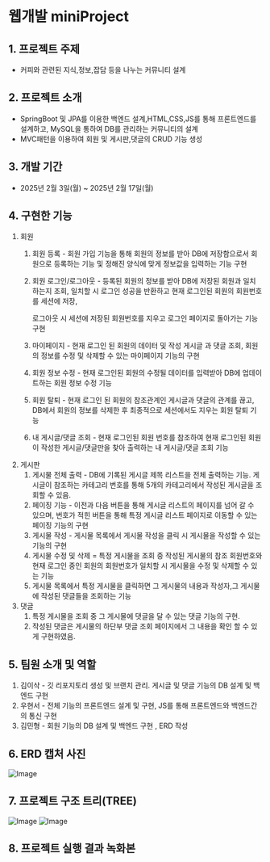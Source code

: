 # 웹개발 miniProject

## 1. 프로젝트 주제

- 커피와 관련된 지식,정보,잡담 등을 나누는 커뮤니티 설계

## 2. 프로젝트 소개

- SpringBoot 및 JPA를 이용한 백엔드 설계,HTML,CSS,JS를 통해 프론트엔드를 설계하고, MySQL을 통하여 DB를 관리하는 커뮤니티의 설계
- MVC패턴을 이용하여 회원 및 게시판,댓글의 CRUD 기능 생성

## 3. 개발 기간

- 2025년 2월 3일(월) ~ 2025년 2월 17일(월)

## 4. 구현한 기능

1. 회원 
    1. 회원 등록 - 회원 가입 기능을 통해 회원의 정보를 받아 DB에 저장함으로서 회원으로 등록하는 기능 및 정해진 양식에 맞게 정보값을 입력하는 기능 구현
    2. 회원 로그인/로그아웃 - 등록된 회원의 정보를 받아 DB에 저장된 회원과 일치하는지 조회, 일치할 시 로그인 성공을 반환하고 현재 로그인된 회원의 회원번호를 세션에 저장,

       로그아웃 시 세션에 저장된 회원번호를 지우고 로그인 페이지로 돌아가는 기능 구현
        
    4. 마이페이지 - 현재 로그인 된 회원의 데이터 및 작성 게시글 과 댓글 조회, 회원의 정보를 수정 및 삭제할 수 있는 마이페이지 기능의 구현
    5. 회원 정보 수정 - 현재 로그인된 회원의 수정될 데이터를 입력받아 DB에 업데이트하는 회원 정보 수정 기능
    6. 회원 탈퇴 - 현재 로그인 된 회원의 참조관계인 게시글과 댓글의 관계를 끊고, DB에서 회원의 정보를 삭제한 후 최종적으로 세션에서도 지우는 회원 탈퇴 기능
    7. 내 게시글/댓글 조회 - 현재 로그인된 회원 번호를 참조하여 현재 로그인된 회원이 작성한 게시글/댓글만을 찾아 출력하는 내 게시글/댓글 조회 기능
2. 게시판
    1. 게시물 전체 출력 - DB에 기록된 게시글 제목 리스트을 전체 출력하는 기능. 게시글이 참조하는 카테고리 번호를 통해 5개의 카테고리에서 작성된 게시글을 조회할 수 있음. 
    2. 페이징 기능 - 이전과 다음 버튼을 통해 게시글 리스트의 페이지를 넘어 갈 수 있으며, 번호가 적힌 버튼을 통해 특정 게시글 리스트 페이지로 이동할 수 있는 페이징 기능의 구현
    3. 게시물 작성 - 게시물 목록에서 게시물 작성을 클릭 시 게시물을 작성할 수 있는 기능의 구현
    4. 게시물 수정 및 삭제 = 특정 게시물을 조회 중 작성된 게시물의 참조 회원번호와 현재 로그인 중인 회원의 회원번호가 일치할 시 게시물을 수정 및 삭제할 수 있는 기능
    5. 게시물 목록에서 특정 게시물을 클릭하면 그 게시물의 내용과 작성자,그 게시물에 작성된 댓글들을 조회하는 기능
3. 댓글 
    1. 특정 게시물을 조회 중 그 게시물에 댓글을 달 수 있는 댓글 기능의 구현.
    2. 작성된 댓글은 게시물의 하단부 댓글 조회 페이지에서 그 내용을 확인 할 수 있게 구현하였음.
  

## 5. 팀원 소개 및 역할

1. 김이삭 - 깃 리포지토리 생성 및 브랜치 관리. 게시글 및 댓글 기능의 DB 설계 및 백엔드 구현
2. 우현서 - 전체 기능의 프론트엔드 설계 및 구현, JS를 통해 프론트엔드와 백엔드간의 통신 구현
3. 김민형 - 회원 기능의 DB 설계 및 백엔드 구현 , ERD 작성

## 6. ERD 캡처 사진

![Image](https://github.com/user-attachments/assets/3b41b09b-65a6-4707-bde7-e88f875621be)

## 7. 프로젝트 구조 트리(TREE)

![Image](https://github.com/user-attachments/assets/905c6d64-00d6-4c41-a6dd-e538c5e0ae29)
![Image](https://github.com/user-attachments/assets/10ef5ccc-fced-4f24-afc0-e27fa0fc57d3)

## 8. 프로젝트 실행 결과 녹화본



